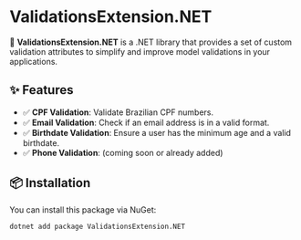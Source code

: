 # ValidationsExtension.NET

🚀 **ValidationsExtension.NET** is a .NET library that provides a set of custom validation attributes to simplify and improve model validations in your applications.

## ✨ Features

- ✅ **CPF Validation**: Validate Brazilian CPF numbers.
- ✅ **Email Validation**: Check if an email address is in a valid format.
- ✅ **Birthdate Validation**: Ensure a user has the minimum age and a valid birthdate.
- ✅ **Phone Validation**: (coming soon or already added)

## 📦 Installation

You can install this package via NuGet:

```bash
dotnet add package ValidationsExtension.NET
```
